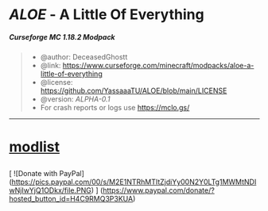 <h1><i>ALOE</i> - A Little Of Everything</h1>

<h5> Curseforge MC 1.18.2 Modpack</h5>


 > * @author:      DeceasedGhostt
 > * @link:        https://www.curseforge.com/minecraft/modpacks/aloe-a-little-of-everything
 > * @license:     https://github.com/YassaaaTU/ALOE/blob/main/LICENSE
 > * @version:     <i>ALPHA-0.1</i>
 > * For crash reports or logs use  https://mclo.gs/
 
---



<h1>
 
 [modlist](modlist.md)

</h1>

[
  ![Donate with PayPal]
  (https://pics.paypal.com/00/s/M2E1NTRhMTItZjdiYy00N2Y0LTg1MWMtNDIwNjIwYjQ1ODkx/file.PNG)
]
(https://www.paypal.com/donate/?hosted_button_id=H4C9RMQ3P3KUA)